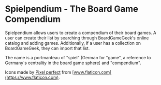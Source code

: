 # Spielpendium - The Board Game Compendium

Spielpendium allows users to create a compendium of their
board games. A user can create their list by searching 
through BoardGameGeek's online catalog and adding games.
Additionally, if a user has a collection on BoardGameGeek,
they can import that list.

The name is a portmanteau of "spiel" (German for "game",
a reference to Germany's centrality in the board game 
sphere) and "compendium".

Icons made by [Pixel perfect](https://www.flaticon.com/authors/pixel-perfect) from [www.flaticon.com](https://www.flaticon.com).